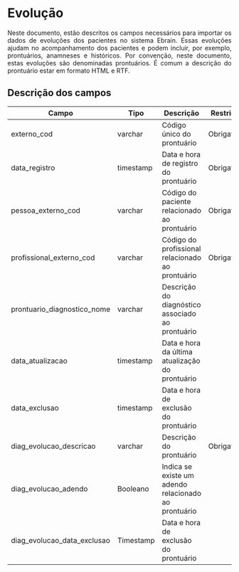 # Evolução
<p align="justify"> 
Neste documento, estão descritos os campos necessários para importar os dados de evoluções dos pacientes no sistema Ebrain. Essas evoluções ajudam no acompanhamento dos pacientes e podem incluir, por exemplo, prontuários, anamneses e históricos. Por convenção, neste documento, estas evoluções são denominadas prontuários. É comum a descrição do prontuário estar em formato HTML e RTF.
 </p>

## Descrição dos campos

| Campo                       | Tipo      | Descrição                                                                  | Restrição       |
|-----------------------------|-----------|----------------------------------------------------------------------------|-----------------|
| externo_cod                 | varchar     | Código único do prontuário                       |     Obrigatório            |
| data_registro               | timestamp | Data e hora de registro do prontuário                                       |   Obrigatório              |
| pessoa_externo_cod          | varchar     | Código do paciente relacionado ao prontuário                          |  Obrigatório               |
| profissional_externo_cod    | varchar     | Código do profissional relacionado ao prontuário                    |     Obrigatório            |
| prontuario_diagnostico_nome | varchar     | Descrição do diagnóstico associado ao prontuário                                 |                 |
| data_atualizacao            | timestamp | Data e hora da última atualização do prontuário              |                 |
| data_exclusao               | timestamp | Data e hora de exclusão do prontuário                        |                 |
| diag_evolucao_descricao     | varchar   | Descrição do prontuário                                      | Obrigatório                |
| diag_evolucao_adendo        | Booleano  | Indica se existe um adendo relacionado ao prontuário           |                 |
| diag_evolucao_data_exclusao | Timestamp | Data e hora de exclusão do prontuário                         |                 |


